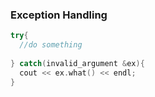 ### Exception Handling
```C++
try{
  //do something
  
} catch(invalid_argument &ex){
  cout << ex.what() << endl;
}
```
